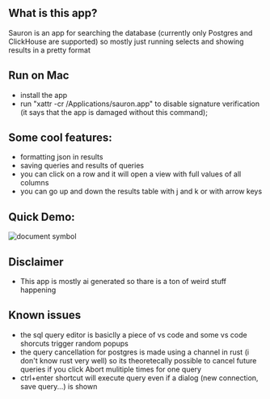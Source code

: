 ## What is this app?

Sauron is an app for searching the database (currently only Postgres and ClickHouse are supported) so mostly just running selects and showing results in a pretty format

## Run on Mac
 - install the app
 - run "xattr -cr /Applications/sauron.app" to disable signature verification (it says that the app is damaged without this command);

## Some cool features:
 - formatting json in results
 - saving queries and results of queries
 - you can click on a row and it will open a view with full values of all columns
 - you can go up and down the results table with j and k or with arrow keys

## Quick Demo:

![document symbol](https://github.com/Svovoniks/sauron/blob/master/demo/demo.gif?raw=true)

## Disclaimer
 - This app is mostly ai generated so thare is a ton of weird stuff happening

## Known issues
 - the sql query editor is basiclly a piece of vs code and some vs code shorcuts trigger random popups
 - the query cancellation for postgres is made using a channel in rust (i don't know rust very well) so its theoretecally possible to cancel future queries if you click Abort mulitiple times for one query
 - ctrl+enter shortcut will execute query even if a dialog (new connection, save query...) is shown
